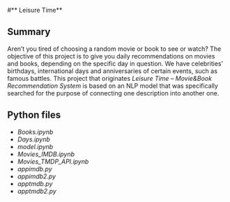 #** Leisure Time**

## Summary
Aren’t you tired of choosing a random movie or book to see or watch? The objective of this project is to give you daily recommendations on movies and books, depending on the specific day in question. We have celebrities’ birthdays, international days and anniversaries of certain events, such as famous battles.
This project that originates *Leisure Time – Movie&Book Recommendation System* is based on an NLP model that was specifically searched for the purpose of connecting one description into another one.

## Python files
-	*Books.ipynb*
-	*Days.ipynb*
-	*model.ipynb*
-	*Movies_IMDB.ipynb*
-	*Movies_TMDP_API.ipynb*
-	*appimdb.py*
-	*appimdb2.py*
-	*apptmdb.py*
-	*apptmdb2.py*



